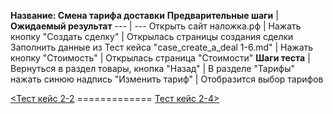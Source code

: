 **Название: Смена тарифа доставки**
**Предварительные шаги** | **Ожидаемый результат** 
--- | ---
 Открыть сайт наложка.рф | 
 Нажать кнопку "Создать сделку" | Открылась страницы создания сделки
Заполнить данные из Тест кейса "case_create_a_deal 1-6.md" |
Нажать кнопку "Стоимость" | Открылась страница "Стоимости"
**Шаги теста** | 
Вернуться в раздел товары, кнопка "Назад" | 
В разделе "Тарифы" нажать синюю надпись "Изменить тариф" | Отобразится выбор тарифов

[<Тест кейс 2-2](https://github.com/masteroff/Test-case-nalozhka/blob/main/case_create_a_deal%202-2.md)  =============  [Тест кейс 2-4>](https://github.com/masteroff/Test-case-nalozhka/blob/main/case_create_a_deal%202-4.md)